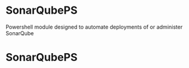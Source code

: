 # SonarQubePS
 Powershell module designed to automate deployments of or administer SonarQube
# SonarQubePS
